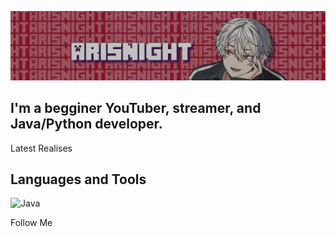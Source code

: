 [![Header](https://github.com/ArisNight/ArisNight/blob/main/assets/header.png)](https://www.youtube.com/@arisnightt)

## I'm a begginer YouTuber, streamer, and Java/Python developer.

Latest Realises

## Languages and Tools

![Java](https://shields.microej.com/badge/Java-white?style=for-the-badge&logo=Java&logoColor=orange)

Follow Me
